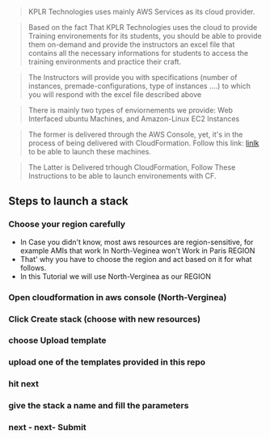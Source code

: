 
> KPLR Technologies uses mainly AWS Services as its cloud provider.

> Based on the fact That KPLR Technologies uses the cloud to provide Training environements for its students, you should be able 
to provide them on-demand and provide the instructors an excel file that contains all the necessary informations for students 
to access the training environments and practice their craft.

> The Instructors will provide you with specifications (number of instances, premade-configurations, type of instances ....) to which you 
will respond with the excel file described above

> There is mainly two types of enviornements we provide: Web Interfaced ubuntu Machines, and Amazon-Linux EC2 Instances

> The former is delivered through the AWS Console, yet, it's in the process of being delivered with CloudFormation.
Follow this link: [linlk](link) to be able to launch these machines.

> The Latter is Delivered trhough CloudFormation, Follow These Instructions to be able to launch environements with CF.



## Steps to launch a stack

### Choose your region carefully
- In Case you didn't know, most aws resources are region-sensitive, for example AMIs that work In North-Veginea won't Work in Paris REGION
- That' why you have to choose the region and act based on it for what follows.
- In this Tutorial we will use North-Verginea as our REGION


### Open cloudformation in aws console (North-Verginea)



### Click Create stack (choose with new resources)



### choose Upload template



### upload one of the templates provided in this repo



### hit next



### give the stack a name and fill the parameters



### next - next- Submit

